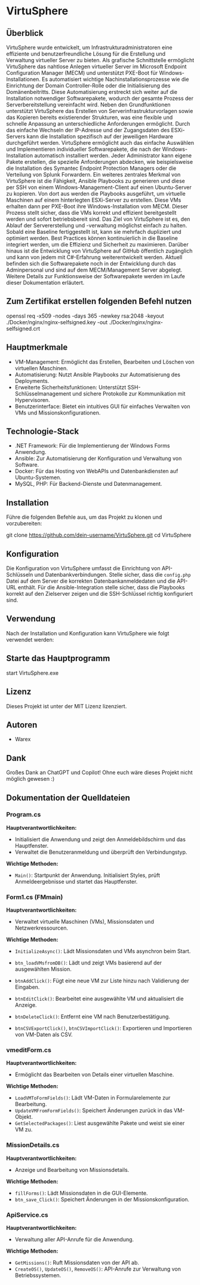 # VirtuSphere

## Überblick
VirtuSphere wurde entwickelt, um Infrastrukturadministratoren eine effiziente und benutzerfreundliche Lösung für die Erstellung und Verwaltung virtueller Server zu bieten. Als grafische Schnittstelle ermöglicht VirtuSphere das nahtlose Anlegen virtueller Server im Microsoft Endpoint Configuration Manager (MECM) und unterstützt PXE-Boot für Windows-Installationen. Es automatisiert wichtige Nachinstallationsprozesse wie die Einrichtung der Domain Controller-Rolle oder die Initialisierung des Domänenbeitritts. Diese Automatisierung erstreckt sich weiter auf die Installation notwendiger Softwarepakete, wodurch der gesamte Prozess der Serverbereitstellung vereinfacht wird.
Neben den Grundfunktionen unterstützt VirtuSphere das Erstellen von Serverinfrastrukturvorlagen sowie das Kopieren bereits existierender Strukturen, was eine flexible und schnelle Anpassung an unterschiedliche Anforderungen ermöglicht. Durch das einfache Wechseln der IP-Adresse und der Zugangsdaten des ESXi-Servers kann die Installation spezifisch auf der jeweiligen Hardware durchgeführt werden. VirtuSphere ermöglicht auch das einfache Auswählen und Implementieren individueller Softwarepakete, die nach der Windows-Installation automatisch installiert werden. Jeder Administrator kann eigene Pakete erstellen, die spezielle Anforderungen abdecken, wie beispielsweise die Installation des Symantec Endpoint Protection Managers oder die Verteilung von Splunk Forwardern.
Ein weiteres zentrales Merkmal von VirtuSphere ist die Fähigkeit, Ansible Playbooks zu generieren und diese per SSH von einem Windows-Management-Client auf einen Ubuntu-Server zu kopieren. Von dort aus werden die Playbooks ausgeführt, um virtuelle Maschinen auf einem hinterlegten ESXi-Server zu erstellen. Diese VMs erhalten dann per PXE-Boot ihre Windows-Installation vom MECM. Dieser Prozess stellt sicher, dass die VMs korrekt und effizient bereitgestellt werden und sofort betriebsbereit sind.
Das Ziel von VirtuSphere ist es, den Ablauf der Servererstellung und -verwaltung möglichst einfach zu halten. Sobald eine Baseline fertiggestellt ist, kann sie mehrfach dupliziert und optimiert werden. Best Practices können kontinuierlich in die Baseline integriert werden, um die Effizienz und Sicherheit zu maximieren. Darüber hinaus ist die Entwicklung von VirtuSphere auf GitHub öffentlich zugänglich und kann von jedem mit C#-Erfahrung weiterentwickelt werden. Aktuell befinden sich die Softwarepakete noch in der Entwicklung durch das Adminpersonal und sind auf dem MECM/Management Server abgelegt. Weitere Details zur Funktionsweise der Softwarepakete werden im Laufe dieser Dokumentation erläutert.

## Zum Zertifikat erstellen folgenden Befehl nutzen
openssl req -x509 -nodes -days 365 -newkey rsa:2048 -keyout ./Docker/nginx/nginx-selfsigned.key -out ./Docker/nginx/nginx-selfsigned.crt


## Hauptmerkmale
- VM-Management: Ermöglicht das Erstellen, Bearbeiten und Löschen von virtuellen Maschinen.
- Automatisierung: Nutzt Ansible Playbooks zur Automatisierung des Deployments.
- Erweiterte Sicherheitsfunktionen: Unterstützt SSH-Schlüsselmanagement und sichere Protokolle zur Kommunikation mit Hypervisoren.
- Benutzerinterface: Bietet ein intuitives GUI für einfaches Verwalten von VMs und Missionskonfigurationen.

## Technologie-Stack
- .NET Framework: Für die Implementierung der Windows Forms Anwendung.
- Ansible: Zur Automatisierung der Konfiguration und Verwaltung von Software.
- Docker: Für das Hosting von WebAPIs und Datenbankdiensten auf Ubuntu-Systemen.
- MySQL, PHP: Für Backend-Dienste und Datenmanagement.

## Installation
Führe die folgenden Befehle aus, um das Projekt zu klonen und vorzubereiten:

git clone https://github.com/dein-username/VirtuSphere.git
cd VirtuSphere


## Konfiguration
Die Konfiguration von VirtuSphere umfasst die Einrichtung von API-Schlüsseln und Datenbankverbindungen. Stelle sicher, dass die `config.php` Datei auf dem Server die korrekten Datenbankanmeldedaten und die API-URL enthält. Für die Ansible-Integration stelle sicher, dass die Playbooks korrekt auf den Zielserver zeigen und die SSH-Schlüssel richtig konfiguriert sind.

## Verwendung
Nach der Installation und Konfiguration kann VirtuSphere wie folgt verwendet werden:

## Starte das Hauptprogramm
start VirtuSphere.exe


## Lizenz
Dieses Projekt ist unter der MIT Lizenz lizenziert.

## Autoren
- Warex

## Dank
Großes Dank an ChatGPT und Copilot! Ohne euch wäre dieses Projekt nicht möglich gewesen :)

## Dokumentation der Quelldateien

### Program.cs
**Hauptverantwortlichkeiten:**
- Initialisiert die Anwendung und zeigt den Anmeldebildschirm und das Hauptfenster.
- Verwaltet die Benutzeranmeldung und überprüft den Verbindungstyp.

**Wichtige Methoden:**
- `Main()`: Startpunkt der Anwendung. Initialisiert Styles, prüft Anmeldeergebnisse und startet das Hauptfenster.

### Form1.cs (FMmain)
**Hauptverantwortlichkeiten:**
- Verwaltet virtuelle Maschinen (VMs), Missionsdaten und Netzwerkressourcen.

**Wichtige Methoden:**
- `InitializeAsync()`: Lädt Missionsdaten und VMs asynchron beim Start.
- `btn_loadVMsfromDB()`: Lädt und zeigt VMs basierend auf der ausgewählten Mission.
- `btnAddClick()`: Fügt eine neue VM zur Liste hinzu nach Validierung der Eingaben.
- `btnEditClick()`: Bearbeitet eine ausgewählte VM und aktualisiert die Anzeige.
- `btnDeleteClick()`: Entfernt eine VM nach Benutzerbestätigung.

- `btnCSVExportClick()`, `btnCSVImportClick()`: Exportieren und Importieren von VM-Daten als CSV.

### vmeditForm.cs
**Hauptverantwortlichkeiten:**
- Ermöglicht das Bearbeiten von Details einer virtuellen Maschine.

**Wichtige Methoden:**
- `LoadVMToFormFields()`: Lädt VM-Daten in Formularelemente zur Bearbeitung.
- `UpdateVMFromFormFields()`: Speichert Änderungen zurück in das VM-Objekt.
- `GetSelectedPackages()`: Liest ausgewählte Pakete und weist sie einer VM zu.

### MissionDetails.cs
**Hauptverantwortlichkeiten:**
- Anzeige und Bearbeitung von Missionsdetails.

**Wichtige Methoden:**
- `fillForms()`: Lädt Missionsdaten in die GUI-Elemente.
- `btn_save_Click()`: Speichert Änderungen in der Missionskonfiguration.

### ApiService.cs
**Hauptverantwortlichkeiten:**
- Verwaltung aller API-Anrufe für die Anwendung.

**Wichtige Methoden:**
- `GetMissions()`: Ruft Missionsdaten von der API ab.
- `CreateOS()`, `UpdateOS()`, `RemoveOS()`: API-Anrufe zur Verwaltung von Betriebssystemen.
